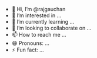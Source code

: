 - 👋 Hi, I’m @rajgauchan
- 👀 I’m interested in ...
- 🌱 I’m currently learning ...
- 💞️ I’m looking to collaborate on ...
- 📫 How to reach me ...
- 😄 Pronouns: ...
- ⚡ Fun fact: ...

<!---
rajgauchan/rajgauchan is a ✨ special ✨ repository because its `README.md` (this file) appears on your GitHub profile.
You can click the Preview link to take a look at your changes.
--->
